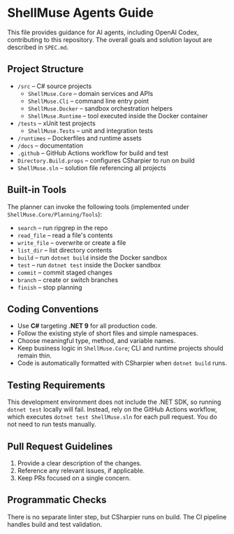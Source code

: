 # ShellMuse Agents Guide

This file provides guidance for AI agents, including OpenAI Codex, contributing to this repository. The overall goals and solution layout are described in `SPEC.md`.

## Project Structure

- `/src` – C# source projects
  - `ShellMuse.Core` – domain services and APIs
  - `ShellMuse.Cli` – command line entry point
  - `ShellMuse.Docker` – sandbox orchestration helpers
  - `ShellMuse.Runtime` – tool executed inside the Docker container
- `/tests` – xUnit test projects
  - `ShellMuse.Tests` – unit and integration tests
- `/runtimes` – Dockerfiles and runtime assets
- `/docs` – documentation
- `.github` – GitHub Actions workflow for build and test
- `Directory.Build.props` – configures CSharpier to run on build
- `ShellMuse.sln` – solution file referencing all projects

## Built-in Tools

The planner can invoke the following tools (implemented under `ShellMuse.Core/Planning/Tools`):

- `search` – run ripgrep in the repo
- `read_file` – read a file's contents
- `write_file` – overwrite or create a file
- `list_dir` – list directory contents
- `build` – run `dotnet build` inside the Docker sandbox
- `test` – run `dotnet test` inside the Docker sandbox
- `commit` – commit staged changes
- `branch` – create or switch branches
- `finish` – stop planning

## Coding Conventions

- Use **C#** targeting **.NET 9** for all production code.
- Follow the existing style of short files and simple namespaces.
- Choose meaningful type, method, and variable names.
- Keep business logic in `ShellMuse.Core`; CLI and runtime projects should remain thin.
- Code is automatically formatted with CSharpier when `dotnet build` runs.

## Testing Requirements

This development environment does not include the .NET SDK, so running `dotnet test` locally will fail. Instead, rely on the GitHub Actions workflow, which executes `dotnet test ShellMuse.sln` for each pull request. You do not need to run tests manually.

## Pull Request Guidelines

1. Provide a clear description of the changes.
2. Reference any relevant issues, if applicable.
3. Keep PRs focused on a single concern.

## Programmatic Checks

There is no separate linter step, but CSharpier runs on build. The CI pipeline handles build and test validation.
